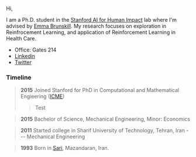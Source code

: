 Hi,

I am a Ph.D. student in the [Stanford AI for Human Impact](https://twitter.com/aiforhi) lab where I'm advised by [Emma Brunskill](https://cs.stanford.edu/people/ebrun/). My research focuses on exploration in Reinfrocement Learning, and application of Reinforcement Learning in Health Care.

- Office: Gates 214
- [Linkedin](https://www.linkedin.com/in/rkeramati/)
- [Twitter](https://twitter.com/RamtinKeramati?lang=en)

### Timeline
> **2015** Joined Stanford for PhD in Computational and Mathematical Engieering ([ICME](http://icme.stanford.edu))
>> Test

> **2015** Bachelor of Science, Mechanical Engineering, Minor: Economics

> **2011** Started college in Sharif University of Technology, Tehran, Iran --- Mechanical Engineering 

> **1993** Born in [Sari](https://en.wikipedia.org/wiki/Sari,_Iran), Mazandaran, Iran.
